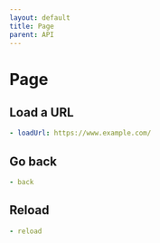 ```yaml
---
layout: default
title: Page
parent: API
---
```


# Page

## Load a URL
```yaml
- loadUrl: https://www.example.com/
```

## Go back
```yaml
- back
```

## Reload
```yaml
- reload
```